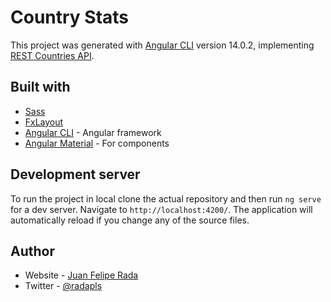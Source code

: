 # Country Stats

This project was generated with [Angular CLI](https://github.com/angular/angular-cli) version 14.0.2, implementing [REST Countries API](https://restcountries.com/).

## Built with

- [Sass](https://sass-lang.com/)
- [FxLayout](https://tburleson-layouts-demos.firebaseapp.com/#/docs)
- [Angular CLI](https://github.com/angular/angular-cli) - Angular framework
- [Angular Material](https://material.angular.io/) - For components

## Development server

To run the project in local clone the actual repository and then run `ng serve` for a dev server. Navigate to `http://localhost:4200/`. The application will automatically reload if you change any of the source files.

## Author

- Website - [Juan Felipe Rada](https://radapls.github.io/)
- Twitter - [@radapls](https://www.twitter.com/Radapls)
